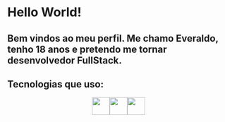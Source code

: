 # Hello World!

## Bem vindos ao meu perfil. Me chamo Everaldo, tenho 18 anos e pretendo me tornar desenvolvedor FullStack.

## Tecnologias que uso:

<div style="display:flex;justify-content:center">
<img src="https://cdn.jsdelivr.net/gh/devicons/devicon@latest/icons/html5/html5-original.svg" width="40" height="40" align="center"/>
<img src="https://cdn.jsdelivr.net/gh/devicons/devicon@latest/icons/css3/css3-original.svg" width="40" height="40" align="center"/>
<img src="https://cdn.jsdelivr.net/gh/devicons/devicon@latest/icons/javascript/javascript-plain.svg" width="40" height:"40"/>
          
</div> 
          

<!--
**Everaldo451/Everaldo451** is a ✨ _special_ ✨ repository because its `README.md` (this file) appears on your GitHub profile.

Here are some ideas to get you started:

- 🔭 I’m currently working on ...
- 🌱 I’m currently learning ...
- 👯 I’m looking to collaborate on ...
- 🤔 I’m looking for help with ...
- 💬 Ask me about ...
- 📫 How to reach me: ...
- 😄 Pronouns: ...
- ⚡ Fun fact: ...
-->
